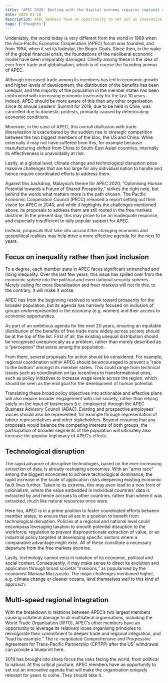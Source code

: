 ```yaml
---
title: "APEC 2020: Dealing with the digital economy requires regional cooperation"
date: 2020-01-10
description: APEC members have an opportunity to set out an innovative agenda that will make the organisation uniquely relevant for years to come.
tags: ["thoughts"]
---
```


Undeniably, the world today is very different from the world in 1989 when the Asia-Pacific Economic Cooperation (APEC) forum was founded, and from 1994, when it set its lodestar, the Bogor Goals. Since then, in the wake of the global financial crisis, the foundations of the neoliberal economic model have been irreparably damaged. Chiefly among these is the idea of ever freer trade and globalisation, which is of course the founding animus of APEC.

Although increased trade among its members has led to economic growth and higher levels of development, the distribution of the benefits has been unequal, and the majority of the population in the member states has been confronted with increasing economic insecurity for the last 10 years. Indeed, APEC should be more aware of this than any other organisation since its annual Leaders’ Summit for 2019, due to be held in Chile, was cancelled due to domestic protests, primarily caused by deteriorating economic conditions.

Moreover, in the case of APEC, this overall disillusion with trade liberalisation is exacerbated by the sudden rise in strategic competition between the two biggest members of the bloc, the US and China. While externally it may not have suffered from this, for example because manufacturing shifted from China to South-East Asian countries, internally its effectiveness is unavoidably at risk.

Lastly, at a global level, climate change and technological disruption pose massive challenges that are too large for any individual nation to handle and hence require coordinated efforts to address them.

Against this backdrop, Malaysia’s theme for APEC 2020, “Optimising Human Potential towards a Future of Shared Prosperity,” strikes the right note, but behind the words what matters more is the path chosen. The Pacific Economic Cooperation Council (PECC) released a report setting out their vision for APEC in 2040, and while it highlights the challenges mentioned above, its proposals to address them are still rooted in the free markets doctrine. In the present day, this may prove to be an inadequate response, and especially insufficient to rally popular support for APEC.

Instead, proposals that take into account the changing economic and geopolitical realities may help drive a more effective agenda for the next 10 years.

## Focus on inequality rather than just inclusion
To a degree, each member state in APEC faces significant entrenched and rising inequality. Over the last few years, this issue has spilled over from the economic sphere into the political and even national security spheres. Merely calling for more liberalisation and freer markets will not fix this, to the contrary, it will make it worse.

APEC has from the beginning resolved to work toward prosperity for the broader population, but its agenda has narrowly focused on inclusion of groups underrepresented in the economy (e.g. women) and their access to economic opportunities.

As part of an ambitious agenda for the next 20 years, ensuring an equitable distribution of the benefits of free trade more widely across society should be at the top of the list. First of all, the existing unequal distribution should be recognised unequivocally as a problem, rather than merely described as a “perception” that exists among the population.

From there, several proposals for action should be considered. For example, regional coordination within APEC should be encouraged to prevent a “race to the bottom” amongst its member states. This could range from technical issues such as coordination on tax incentives to transformational ones, such as policy initiatives to increase wage levels across the region, which should be seen as the end goal for the development of human potential.

Translating these broad policy objectives into actionable and effective plans will also require broader engagement with civil society, rather than relying solely on the input of businesses (i.e. employers) through the APEC Business Advisory Council (ABAC). Existing and prospective employees’ voices should also be represented, for example through representation of labour representatives and other stakeholders. Beyond ensuring that any proposals would balance the competing interests of both groups, the participation of broader segments of the population will ultimately also increase the popular legitimacy of APEC’s efforts.

## Technological disruption

The rapid advance of disruptive technologies, based on the ever-increasing extraction of data, is already reshaping economies. With an “arms race” among the biggest economies to achieve technological dominance, the rapid increase in the scale of application risks deepening existing economic fault lines further. Taken to its extreme, this may even lead to a new form of colonialism, where the value embedded in individual countries’ data is extracted by and hence accrues to other countries, rather than where it was extracted, much like natural resources once were.

Here too, APEC is in a prime position to foster coordinated efforts between member states, to ensure that all are in a position to benefit from technological disruption. Policies at a regional and national level could encompass leveraging taxation to smooth potential disruption to the workforce, regulation to prevent disproportionate extraction of value, or an industrial policy targeted at developing specific sectors where a comparative advantage might exist. All of these constitute a necessary departure from the free markets doctrine.

Lastly, technology cannot exist in isolation of its economic, political and social context. Consequently, it may make sense to direct its evolution and application through broad societal “missions,” as popularised by the economist Mariana Mazzucato. The major challenges mentioned higher, e.g. climate change or cleaner oceans, lend themselves well to this kind of approach.

## Multi-speed regional integration

With the breakdown in relations between APEC’s two largest members causing collateral damage to all multilateral organisations, including the World Trade Organisation (WTO), APEC’s other members have an opportunity to leverage its relatively loose organising principles to reinvigorate their commitment to deeper trade and regional integration, and “lead by example.” The re-negotiated Comprehensive and Progressive Agreement for Trans-Pacific Partnership (CPTPP) after the US’ withdrawal can provide a blueprint here.

2019 has brought into sharp focus the risks facing the world, from political to natural. At this critical juncture, APEC members have an opportunity to set out an innovative agenda that will make the organisation uniquely relevant for years to come. They should take it.

